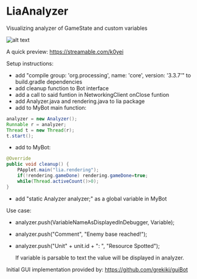# LiaAnalyzer
Visualizing analyzer of GameState and custom variables

![alt text](https://i.imgur.com/hqB02ew.png)

A quick preview: https://streamable.com/k0yei

Setup instructions:
- add "compile group: 'org.processing', name: 'core', version: '3.3.7'" to build.gradle dependencies
- add cleanup function to Bot interface
- add a call to said funtion in NetworkingClient onClose funtion
- add Analyzer.java and rendering.java to lia package
- add to MyBot main function:
```java
analyzer = new Analyzer();
Runnable r = analyzer;
Thread t = new Thread(r);
t.start();
```
- add to MyBot:
```java
@Override
public void cleanup() {
	PApplet.main("lia.rendering");
	if(!rendering.gameDone)	rendering.gameDone=true;
	while(Thread.activeCount()>0);
}
```
- add "static Analyzer analyzer;" as a global variable in MyBot

Use case:
- analyzer.push(VariableNameAsDisplayedInDebugger, Variable);
- analyzer.push("Comment", "Enemy base reached!");
- analyzer.push("Unit" + unit.id + ": ", "Resource Spotted");
	
	If variable is parsable to text the value will be displayed in analyzer.

Initial GUI implementation provided by: https://github.com/grekiki/guiBot
